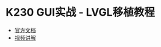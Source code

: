 # K230 GUI实战 - LVGL移植教程
    
- [官方文档](https://github.com/kendryte/k230_docs/blob/main/zh/02_applications/tutorials/K230_GUI%E5%AE%9E%E6%88%98_LVGL%E7%A7%BB%E6%A4%8D%E6%95%99%E7%A8%8B.md)
- [视频讲解](https://riscv-edu.cn/course/230/replay/6381)

